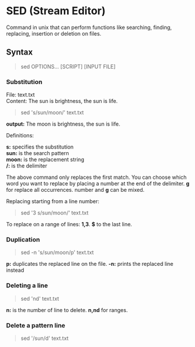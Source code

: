 # SED (Stream Editor)

Command in unix that can perform functions like searching, finding, replacing, insertion or deletion on files.

## Syntax

> sed OPTIONS... [SCRIPT] [INPUT FILE]

### Substitution

File: text.txt  
Content: The sun is brightness, the sun is life.

> sed 's/sun/moon/' text.txt

**output:** The moon is brightness, the sun is life.

Definitions:

**s:** specifies the substitution  
**sun:** is the search pattern  
**moon:** is the replacement string  
**/:** is the delimiter  

The above command only replaces the first match. You can choose which word you want to replace by placing a number at the end of the delimiter. **g** for replace all occurrences. number and **g** can be mixed.

Replacing starting from a line number:

> sed '3 s/sun/moon/' text.txt

To replace on a range of lines: **1,3**. **$** to the last line.

### Duplication

> sed -n 's/sun/moon/p' text.txt

**p:** duplicates the replaced line on the file.
**-n:** prints the replaced line instead

### Deleting a line

> sed 'nd' text.txt

**n:** is the number of line to delete. **n,nd** for ranges.

### Delete a pattern line

> sed '/sun/d' text.txt
